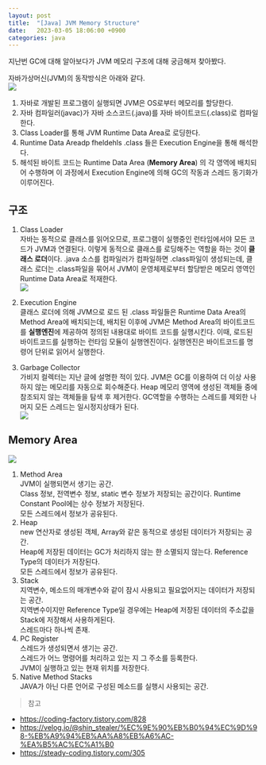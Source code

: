 ```yaml
---
layout: post
title:  "[Java] JVM Memory Structure"
date:   2023-03-05 18:06:00 +0900
categories: java
---
```


지난번 GC에 대해 알아보다가 JVM 메모리 구조에 대해 궁금해져 찾아봤다.

자바가상머신(JVM)의 동작방식은 아래와 같다.  
![](https://velog.velcdn.com/images/ghjeong/post/2114d90f-84f9-4e6d-975a-affba55215b3/image.png)
1. 자바로 개발된 프로그램이 실행되면 JVM은 OS로부터 메모리를 할당한다.
2. 자바 컴파일러(javac)가 자바 소스코드(.java)를 자바 바이트코드(.class)로 컴파일한다.
3. Class Loader를 통해 JVM Runtime Data Area로 로딩한다.
4. Runtime Data Areadp fheldehls .class 들은 Execution Engine을 통해 해석한다.
5. 해석된 바이트 코드는 Runtime Data Area (**Memory Area**) 의 각 영역에 배치되어 수행하며 이 과정에서 Execution Engine에 의해 GC의 작동과 스레드 동기화가 이루어진다.

## 구조
1. Class Loader  
   자바는 동적으로 클래스를 읽어오므로, 프로그램이 실행중인 런타임에서야 모든 코드가 JVM과 연결된다. 이렇게 동적으로 클래스를 로딩해주는 역할을 하는 것이 **클래스 로더**이다. .java 소스를 컴파일러가 컴파일하면 .class파일이 생성되는데, 클래스 로더는 .class파일을 묶어서 JVM이 운영체제로부터 할당받은 메모리 영역인 Runtime Data Area로 적재한다.  
   ![](https://velog.velcdn.com/images/ghjeong/post/fcef4c5a-114f-45d0-a8e4-1ede29b2f3d7/image.png)


2. Execution Engine  
   클래스 로더에 의해 JVM으로 로드 된 .class 파일들은 Runtime Data Area의 Method Area에 배치되는데, 배치된 이후에 JVM은 Method Area의 바이트코드를 **실행엔진**에 제공하여 정의된 내용대로 바이트 코드를 실행시킨다. 이때, 로드된 바이트코드를 실행하는 런타임 모듈이 실행엔진이다. 실행엔진은 바이트코드를 명령어 단위로 읽어서 실행한다.

3. Garbage Collector  
   가비지 컬렉터는 지난 글에 설명한 적이 있다. JVM은 GC를 이용하여 더 이상 사용하지 않는 메모리를 자동으로 회수해준다. Heap 메모리 영역에 생성된 객체들 중에 참조되지 않는 객체들을 탐색 후 제거한다. GC역할을 수행하는 스레드를 제외한 나머지 모든 스레드는 일시정지상태가 된다.  
![](https://velog.velcdn.com/images/ghjeong/post/3c63ff80-da1d-44e6-9c4e-82f4373b01e6/image.png)



## Memory Area
![](https://velog.velcdn.com/images/ghjeong/post/5883ad66-79a2-4270-850e-eb9e491f083a/image.png)

1. Method Area  
   JVM이 실행되면서 생기는 공간.  
   Class 정보, 전역변수 정보, static 변수 정보가 저장되는 공간이다. Runtime Constant Pool에는 상수 정보가 저장된다.  
   모든 스레드에서 정보가 공유된다.
2. Heap  
   new 연산자로 생성된 객체, Array와 같은 동적으로 생성된 데이터가 저장되는 공간.  
   Heap에 저장된 데이터는 GC가 처리하지 않는 한 소멸되지 않는다. Reference Type의 데이터가 저장된다.  
   모든 스레드에서 정보가 공유된다.
3. Stack  
   지역변수, 메소드의 매개변수와 같이 잠시 사용되고 필요없어지는 데이터가 저장되는 공간.  
   지역변수이지만 Reference Type일 경우에는 Heap에 저장된 데이터의 주소값을 Stack에 저장해서 사용하게된다.  
   스레드마다 하나씩 존재.
4. PC Register  
   스레드가 생성되면서 생기는 공간.  
   스레드가 어느 명령어를 처리하고 있는 지 그 주소를 등록한다.  
   JVM이 실행하고 있는 현재 위치를 저장한다.
5. Native Method Stacks  
   JAVA가 아닌 다른 언어로 구성된 메소드를 실행시 사용되는 공간.


> 참고
- https://coding-factory.tistory.com/828
- https://velog.io/@shin_stealer/%EC%9E%90%EB%B0%94%EC%9D%98-%EB%A9%94%EB%AA%A8%EB%A6%AC-%EA%B5%AC%EC%A1%B0
- https://steady-coding.tistory.com/305

